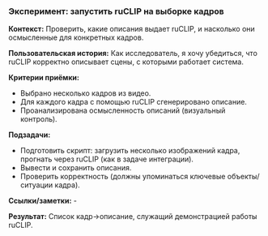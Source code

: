 ### **Эксперимент: запустить ruCLIP на выборке кадров**


**Контекст:** Проверить, какие описания выдает ruCLIP, и насколько они осмысленные для конкретных кадров.


**Пользовательская история:** Как исследователь, я хочу убедиться, что ruCLIP корректно описывает сцены, с которыми работает система.


**Критерии приёмки:**
- Выбрано несколько кадров из видео.
- Для каждого кадра с помощью ruCLIP сгенерировано описание.
- Проанализирована осмысленность описаний (визуальный контроль).


**Подзадачи:**
- Подготовить скрипт: загрузить несколько изображений кадра, прогнать через ruCLIP (как в задаче интеграции).
- Вывести и сохранить описания.
- Проверить корректность (должны упоминаться ключевые объекты/ситуации кадра).


**Ссылки/заметки:** -

**Результат:** Список кадр→описание, служащий демонстрацией работы ruCLIP.
